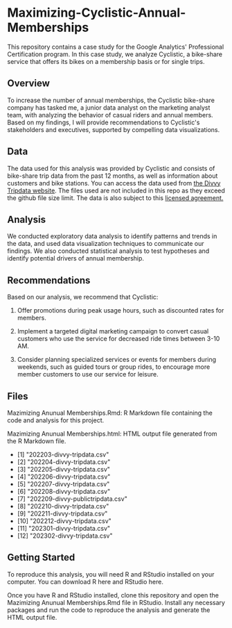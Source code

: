 # Maximizing-Cyclistic-Annual-Memberships

This repository contains a case study for the Google Analytics' Professional Certification program. In this case study, we analyze Cyclistic, a bike-share service that offers its bikes on a membership basis or for single trips.

## Overview

To increase the number of annual memberships, the Cyclistic bike-share company has tasked me, a junior data analyst on the marketing analyst team, with analyzing the behavior of casual riders and annual members. Based on my findings, I will provide recommendations to Cyclistic's stakeholders and executives, supported by compelling data visualizations.

## Data

The data used for this analysis was provided by Cyclistic and consists of bike-share trip data from the past 12 months, as well as information about customers and bike stations. You can access the data used from <a href="https://divvy-tripdata.s3.amazonaws.com/index.html">the Divvy Tripdata website</a>. The files used are not included in this repo as they exceed the github file size limit. The data is also subject to this <a href="https://ride.divvybikes.com/data-license-agreement">licensed agreement.</a>

## Analysis

We conducted exploratory data analysis to identify patterns and trends in the data, and used data visualization techniques to communicate our findings. We also conducted statistical analysis to test hypotheses and identify potential drivers of annual membership.

## Recommendations

Based on our analysis, we recommend that Cyclistic:

1)  Offer promotions during peak usage hours, such as discounted rates for members.

2)  Implement a targeted digital marketing campaign to convert casual customers who use the service for decreased ride times between 3-10 AM.

3)  Consider planning specialized services or events for members during weekends, such as guided tours or group rides, to encourage more member customers to use our service for leisure.

## Files

Mazimizing Anunual Memberships.Rmd: R Markdown file containing the code and analysis for this project.

Mazimizing Anunual Memberships.html: HTML output file generated from the R Markdown file.

-   [1] "202203-divvy-tripdata.csv"
-   [2] "202204-divvy-tripdata.csv"
-   [3] "202205-divvy-tripdata.csv"
-   [4] "202206-divvy-tripdata.csv"
-   [5] "202207-divvy-tripdata.csv"
-   [6] "202208-divvy-tripdata.csv"
-   [7] "202209-divvy-publictripdata.csv"
-   [8] "202210-divvy-tripdata.csv"
-   [9] "202211-divvy-tripdata.csv"
-   [10] "202212-divvy-tripdata.csv"
-   [11] "202301-divvy-tripdata.csv"
-   [12] "202302-divvy-tripdata.csv"

## Getting Started

To reproduce this analysis, you will need R and RStudio installed on your computer. You can download R here and RStudio here.

Once you have R and RStudio installed, clone this repository and open the Mazimizing Anunual Memberships.Rmd file in RStudio. Install any necessary packages and run the code to reproduce the analysis and generate the HTML output file.
